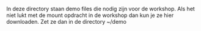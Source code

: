 In deze directory staan demo files die nodig zijn voor de workshop. Als het niet lukt met de mount opdracht in de workshop dan kun je ze hier downloaden. Zet ze dan in de directory ~/demo

